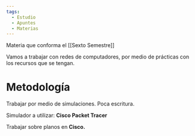 ```yaml
---
tags:
  - Estudio
  - Apuntes
  - Materias
---
```

Materia que conforma el [[Sexto Semestre]]

Vamos a trabajar con redes de computadores, por medio de prácticas con los recursos que se tengan.

# Metodología
Trabajar por medio de simulaciones. Poca escritura.

Simulador a utilizar: **Cisco Packet Tracer**

Trabajar sobre planos en **Cisco.**


